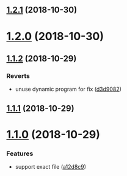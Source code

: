 <a name="1.2.1"></a>

## [1.2.1](https://github.com/imcuttle/live-markd/compare/v1.2.0...v1.2.1) (2018-10-30)

<a name="1.2.0"></a>

# [1.2.0](https://github.com/imcuttle/live-markd/compare/v1.1.2...v1.2.0) (2018-10-30)

<a name="1.1.2"></a>

## [1.1.2](https://github.com/imcuttle/live-markd/compare/v1.1.1...v1.1.2) (2018-10-29)

### Reverts

- unuse dynamic program for fix ([d3d9082](https://github.com/imcuttle/live-markd/commit/d3d9082))

<a name="1.1.1"></a>

## [1.1.1](https://github.com/imcuttle/live-markd/compare/v1.1.0...v1.1.1) (2018-10-29)

<a name="1.1.0"></a>

# [1.1.0](https://github.com/imcuttle/live-markd/compare/a12d8c9...v1.1.0) (2018-10-29)

### Features

- support exact file ([a12d8c9](https://github.com/imcuttle/live-markd/commit/a12d8c9))

